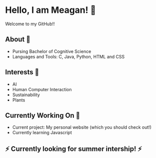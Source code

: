 # Hello, I am Meagan! 👋
Welcome to my GitHub!!

<!--
**meaganck/meaganck** is a ✨ _special_ ✨ repository because its `README.md` (this file) appears on your GitHub profile.

Here are some ideas to get you started:

- 🔭 I’m currently working on ...
- 🌱 I’m currently learning ...
- 👯 I’m looking to collaborate on ...
- 🤔 I’m looking for help with ...
- 💬 Ask me about ...
- 📫 How to reach me: ...
- 😄 Pronouns: ...
- ⚡ Fun fact: ...
-->

## About 💬
- Pursing Bachelor of Cognitive Science
- Languages and Tools: C, Java, Python, HTML and CSS


## Interests 🌱
- AI
- Human Computer Interaction
- Sustainability
- Plants

## Currently Working On 🤔
- Current project: My personal website (which you should check out!)
- Currently learning Javascript

## ⚡ Currently looking for summer intership! ⚡
